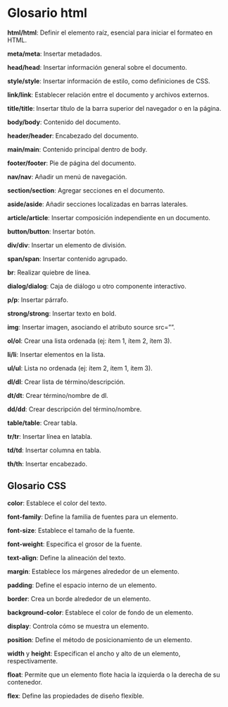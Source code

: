 # Glosario html

**html/html**: Definir el elemento raíz, esencial para iniciar el formateo en HTML.

**meta/meta**: Insertar metadados.

**head/head**: Insertar información general sobre el documento.

**style/style**: Insertar información de estilo, como definiciones de CSS.

**link/link**: Establecer relación entre el documento y archivos externos.

**title/title**: Insertar título de la barra superior del navegador o en la página.

**body/body**: Contenido del documento.

**header/header**: Encabezado del documento.

**main/main**: Contenido principal dentro de body.

**footer/footer**: Pie de página del documento.

**nav/nav**: Añadir un menú de navegación.

**section/section**: Agregar secciones en el documento.

**aside/aside**: Añadir secciones localizadas en barras laterales.

**article/article**: Insertar composición independiente en un documento.

**button/button**: Insertar botón.

**div/div**: Insertar un elemento de división.

**span/span**: Insertar contenido agrupado.

**br**: Realizar quiebre de línea.

**dialog/dialog**: Caja de diálogo u otro componente interactivo.

**p/p**: Insertar párrafo.

**strong/strong**: Insertar texto en bold.

**img**: Insertar imagen, asociando el atributo source src=””.

**ol/ol**: Crear una lista ordenada (ej: ítem 1, ítem 2, ítem 3).

**li/li**: Insertar elementos en la lista.

**ul/ul**: Lista no ordenada (ej: ítem 2, ítem 1, ítem 3).

**dl/dl**: Crear lista de término/descripción.

**dt/dt**: Crear término/nombre de dl.

**dd/dd**: Crear descripción del término/nombre.

**table/table**: Crear tabla.

**tr/tr**: Insertar línea en latabla.

**td/td**: Insertar columna en tabla.

**th/th**: Insertar encabezado.

## Glosario CSS

**color**: Establece el color del texto.

**font-family**: Define la familia de fuentes para un elemento.

**font-size**: Establece el tamaño de la fuente.

**font-weight**: Especifica el grosor de la fuente.

**text-align**: Define la alineación del texto.

**margin**: Establece los márgenes alrededor de un elemento.

**padding**: Define el espacio interno de un elemento.

**border**: Crea un borde alrededor de un elemento.

**background-color**: Establece el color de fondo de un elemento.

**display**: Controla cómo se muestra un elemento.

**position**: Define el método de posicionamiento de un elemento.

**width** y **height**: Especifican el ancho y alto de un elemento, respectivamente.

**float**: Permite que un elemento flote hacia la izquierda o la derecha de su contenedor.

**flex**: Define las propiedades de diseño flexible.